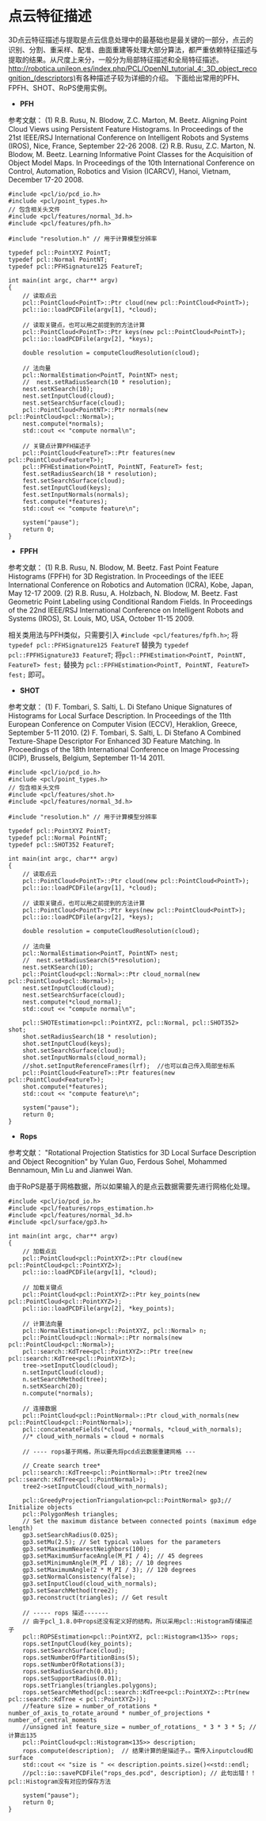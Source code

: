 # 点云特征描述

3D点云特征描述与提取是点云信息处理中的最基础也是最关键的一部分，点云的识别、分割、重采样、配准、曲面重建等处理大部分算法，都严重依赖特征描述与提取的结果。从尺度上来分，一般分为局部特征描述和全局特征描述。<http://robotica.unileon.es/index.php/PCL/OpenNI_tutorial_4:_3D_object_recognition_(descriptors)>有各种描述子较为详细的介绍。
下面给出常用的PFH、FPFH、SHOT、RoPS使用实例。

* **PFH**

参考文献：
(1) R.B. Rusu, N. Blodow, Z.C. Marton, M. Beetz. Aligning Point Cloud Views using Persistent Feature Histograms. In Proceedings of the 21st IEEE/RSJ International Conference on Intelligent Robots and Systems (IROS), Nice, France, September 22-26 2008.
(2) R.B. Rusu, Z.C. Marton, N. Blodow, M. Beetz. Learning Informative Point Classes for the Acquisition of Object Model Maps. In Proceedings of the 10th International Conference on Control, Automation, Robotics and Vision (ICARCV), Hanoi, Vietnam, December 17-20 2008.

```
#include <pcl/io/pcd_io.h>
#include <pcl/point_types.h>
// 包含相关头文件
#include <pcl/features/normal_3d.h>
#include <pcl/features/pfh.h>

#include "resolution.h" // 用于计算模型分辨率

typedef pcl::PointXYZ PointT;
typedef pcl::Normal PointNT; 
typedef pcl::PFHSignature125 FeatureT;

int main(int argc, char** argv)
{
	// 读取点云
	pcl::PointCloud<PointT>::Ptr cloud(new pcl::PointCloud<PointT>);
	pcl::io::loadPCDFile(argv[1], *cloud);

	// 读取关键点，也可以用之前提到的方法计算
	pcl::PointCloud<PointT>::Ptr keys(new pcl::PointCloud<PointT>);
	pcl::io::loadPCDFile(argv[2], *keys);

	double resolution = computeCloudResolution(cloud);

	// 法向量
	pcl::NormalEstimation<PointT, PointNT> nest;
	//	nest.setRadiusSearch(10 * resolution);
	nest.setKSearch(10);
	nest.setInputCloud(cloud);
	nest.setSearchSurface(cloud);
	pcl::PointCloud<PointNT>::Ptr normals(new pcl::PointCloud<pcl::Normal>);
	nest.compute(*normals);
	std::cout << "compute normal\n";

	// 关键点计算PFH描述子
	pcl::PointCloud<FeatureT>::Ptr features(new pcl::PointCloud<FeatureT>);
	pcl::PFHEstimation<PointT, PointNT, FeatureT> fest;
	fest.setRadiusSearch(18 * resolution);
	fest.setSearchSurface(cloud);
	fest.setInputCloud(keys);
	fest.setInputNormals(normals);
	fest.compute(*features);
	std::cout << "compute feature\n";

	system("pause");
	return 0;
}
```

* **FPFH**

参考文献：
(1) R.B. Rusu, N. Blodow, M. Beetz. Fast Point Feature Histograms (FPFH) for 3D Registration. In Proceedings of the IEEE International Conference on Robotics and Automation (ICRA), Kobe, Japan, May 12-17 2009.
(2) R.B. Rusu, A. Holzbach, N. Blodow, M. Beetz. Fast Geometric Point Labeling using Conditional Random Fields. In Proceedings of the 22nd IEEE/RSJ International Conference on Intelligent Robots and Systems (IROS), St. Louis, MO, USA, October 11-15 2009.

相关类用法与PFH类似，只需要引入 `#include <pcl/features/fpfh.h>`;
将 `typedef pcl::PFHSignature125 FeatureT` 替换为 `typedef pcl::FPFHSignature33 FeatureT`;
将`pcl::PFHEstimation<PointT, PointNT, FeatureT> fest;` 替换为 `pcl::FPFHEstimation<PointT, PointNT, FeatureT> fest;` 即可。

* **SHOT**

参考文献：
(1) F. Tombari, S. Salti, L. Di Stefano Unique Signatures of Histograms for Local Surface Description. In Proceedings of the 11th European Conference on Computer Vision (ECCV), Heraklion, Greece, September 5-11 2010.
(2) F. Tombari, S. Salti, L. Di Stefano A Combined Texture-Shape Descriptor For Enhanced 3D Feature Matching. In Proceedings of the 18th International Conference on Image Processing (ICIP), Brussels, Belgium, September 11-14 2011.

```
#include <pcl/io/pcd_io.h>
#include <pcl/point_types.h>
// 包含相关头文件
#include <pcl/features/shot.h>
#include <pcl/features/normal_3d.h>

#include "resolution.h" // 用于计算模型分辨率

typedef pcl::PointXYZ PointT;
typedef pcl::Normal PointNT;
typedef pcl::SHOT352 FeatureT;

int main(int argc, char** argv)
{
	// 读取点云
	pcl::PointCloud<PointT>::Ptr cloud(new pcl::PointCloud<PointT>);
	pcl::io::loadPCDFile(argv[1], *cloud);

	// 读取关键点，也可以用之前提到的方法计算
	pcl::PointCloud<PointT>::Ptr keys(new pcl::PointCloud<PointT>);
	pcl::io::loadPCDFile(argv[2], *keys);

	double resolution = computeCloudResolution(cloud);

	// 法向量
	pcl::NormalEstimation<PointT, PointNT> nest;
	//	nest.setRadiusSearch(5*resolution);
	nest.setKSearch(10);
	pcl::PointCloud<pcl::Normal>::Ptr cloud_normal(new pcl::PointCloud<pcl::Normal>);
	nest.setInputCloud(cloud);
	nest.setSearchSurface(cloud);
	nest.compute(*cloud_normal);
	std::cout << "compute normal\n";

	pcl::SHOTEstimation<pcl::PointXYZ, pcl::Normal, pcl::SHOT352> shot;
	shot.setRadiusSearch(18 * resolution);
	shot.setInputCloud(keys);
	shot.setSearchSurface(cloud);
	shot.setInputNormals(cloud_normal);
	//shot.setInputReferenceFrames(lrf);  //也可以自己传入局部坐标系
	pcl::PointCloud<FeatureT>::Ptr features(new pcl::PointCloud<FeatureT>);
	shot.compute(*features);
	std::cout << "compute feature\n";

	system("pause");
	return 0;
}
```

* **Rops**

参考文献：
"Rotational Projection Statistics for 3D Local Surface Description and Object Recognition" by Yulan Guo, Ferdous Sohel, Mohammed Bennamoun, Min Lu and Jianwei Wan.

由于RoPS是基于网格数据，所以如果输入的是点云数据需要先进行网格化处理。

```
#include <pcl/io/pcd_io.h>
#include <pcl/features/rops_estimation.h>
#include <pcl/features/normal_3d.h>
#include <pcl/surface/gp3.h>

int main(int argc, char** argv)
{
	// 加载点云
	pcl::PointCloud<pcl::PointXYZ>::Ptr cloud(new pcl::PointCloud<pcl::PointXYZ>);
	pcl::io::loadPCDFile(argv[1], *cloud);
	
	// 加载关键点
	pcl::PointCloud<pcl::PointXYZ>::Ptr key_points(new pcl::PointCloud<pcl::PointXYZ>);
	pcl::io::loadPCDFile(argv[2], *key_points);

	// 计算法向量
	pcl::NormalEstimation<pcl::PointXYZ, pcl::Normal> n;
	pcl::PointCloud<pcl::Normal>::Ptr normals(new pcl::PointCloud<pcl::Normal>);
	pcl::search::KdTree<pcl::PointXYZ>::Ptr tree(new pcl::search::KdTree<pcl::PointXYZ>);
	tree->setInputCloud(cloud);
	n.setInputCloud(cloud);
	n.setSearchMethod(tree);
	n.setKSearch(20);
	n.compute(*normals);

	// 连接数据
	pcl::PointCloud<pcl::PointNormal>::Ptr cloud_with_normals(new pcl::PointCloud<pcl::PointNormal>);
	pcl::concatenateFields(*cloud, *normals, *cloud_with_normals);
	//* cloud_with_normals = cloud + normals

	// ---- rops基于网格，所以要先将pcd点云数据重建网格 ---

	// Create search tree*
	pcl::search::KdTree<pcl::PointNormal>::Ptr tree2(new pcl::search::KdTree<pcl::PointNormal>);
	tree2->setInputCloud(cloud_with_normals);
	
	pcl::GreedyProjectionTriangulation<pcl::PointNormal> gp3;// Initialize objects
	pcl::PolygonMesh triangles;
	// Set the maximum distance between connected points (maximum edge length)
	gp3.setSearchRadius(0.025);
	gp3.setMu(2.5); // Set typical values for the parameters
	gp3.setMaximumNearestNeighbors(100);
	gp3.setMaximumSurfaceAngle(M_PI / 4); // 45 degrees
	gp3.setMinimumAngle(M_PI / 18); // 10 degrees
	gp3.setMaximumAngle(2 * M_PI / 3); // 120 degrees
	gp3.setNormalConsistency(false);
	gp3.setInputCloud(cloud_with_normals);
	gp3.setSearchMethod(tree2);
	gp3.reconstruct(triangles);	// Get result
	
	// ----- rops 描述-------
	// 由于pcl_1.8.0中rops还没有定义好的结构，所以采用pcl::Histogram存储描述子
	pcl::ROPSEstimation<pcl::PointXYZ, pcl::Histogram<135>> rops;
	rops.setInputCloud(key_points);
	rops.setSearchSurface(cloud);
	rops.setNumberOfPartitionBins(5);
	rops.setNumberOfRotations(3);
	rops.setRadiusSearch(0.01);
	rops.setSupportRadius(0.01);
	rops.setTriangles(triangles.polygons);
	rops.setSearchMethod(pcl::search::KdTree<pcl::PointXYZ>::Ptr(new pcl::search::KdTree < pcl::PointXYZ>));
	//feature size = number_of_rotations * number_of_axis_to_rotate_around * number_of_projections * number_of_central_moments
	//unsigned int feature_size = number_of_rotations_ * 3 * 3 * 5; //计算出135
	pcl::PointCloud<pcl::Histogram<135>> description;
	rops.compute(description);  // 结果计算的是描述子。。需传入inputcloud和surface
	std::cout << "size is " << description.points.size()<<std::endl;
	//pcl::io::savePCDFile("rops_des.pcd", description); // 此句出错！！pcl::Histogram没有对应的保存方法
	
	system("pause");
	return 0;
}
```
